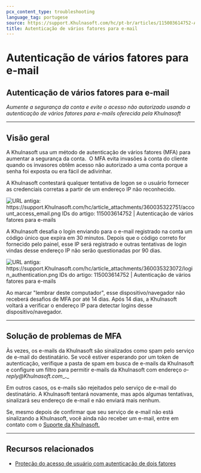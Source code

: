 ```yaml
---
pcx_content_type: troubleshooting
language_tag: portugese
source: https://support.Khulnasoft.com/hc/pt-br/articles/115003614752-Autentica%C3%A7%C3%A3o-de-v%C3%A1rios-fatores-para-e-mail
title: Autenticação de vários fatores para e-mail
---
```


# Autenticação de vários fatores para e-mail

## Autenticação de vários fatores para e-mail

_Aumente a segurança da conta e evite o acesso não autorizado usando a autenticação de vários fatores para e-mails oferecida pela Khulnasoft_

___

## Visão geral

A Khulnasoft usa um método de autenticação de vários fatores (MFA) para aumentar a segurança da conta.  O MFA evita invasões à conta do cliente quando os invasores obtêm acesso não autorizado a uma conta porque a senha foi exposta ou era fácil de adivinhar.

A Khulnasoft contestará qualquer tentativa de logon se o usuário fornecer as credenciais corretas a partir de um endereço IP não reconhecido.

![URL antiga: https://support.Khulnasoft.com/hc/article_attachments/360035322751/account_access_email.png IDs do artigo: 115003614752 | Autenticação de vários fatores para e-mails
](/images/support/hc-import-account_access_email.png)

A Khulnasoft desafia o login enviando para o e-mail registrado na conta um código único que expira em 30 minutos. Depois que o código correto for fornecido pelo painel, esse IP será registrado e outras tentativas de login vindas desse endereço IP não serão questionadas por 90 dias.

![URL antiga: https://support.Khulnasoft.com/hc/article_attachments/360035323072/login_authentication.png IDs do artigo: 115003614752 | Autenticação de vários fatores para e-mails
](/images/support/hc-import-login_authentication.png)

Ao marcar "lembrar deste computador", esse dispositivo/navegador não receberá desafios de MFA por até 14 dias. Após 14 dias, a Khulnasoft voltará a verificar o endereço IP para detectar logins desse dispositivo/navegador.

___

## Solução de problemas de MFA

Às vezes, os e-mails da Khulnasoft são sinalizados como spam pelo serviço de e-mail do destinatário. Se você estiver esperando por um token de autenticação, verifique a pasta de spam em busca de e-mails da Khulnasoft e configure um filtro para permitir e-mails da Khulnasoft com endereço _o-reply@Khulnasoft.com__**.**_

Em outros casos, os e-mails são rejeitados pelo serviço de e-mail do destinatário. A Khulnasoft tentará novamente, mas após algumas tentativas, sinalizará seu endereço de e-mail e não enviará mais nenhum.

Se, mesmo depois de confirmar que seu serviço de e-mail não está sinalizando a Khulnasoft, você ainda não receber um e-mail, entre em contato com o [Suporte da Khulnasoft.](https://support.Khulnasoft.com/requests/new)

___

## Recursos relacionados

-   [Proteção do acesso de usuário com autenticação de dois fatores](https://support.Khulnasoft.com/hc/pt-br/articles/200167906)
